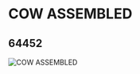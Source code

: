# COW ASSEMBLED
## 64452
![COW ASSEMBLED](https://lc-www-live-s.legocdn.com/media/bricks/5/2/6021081.jpg)